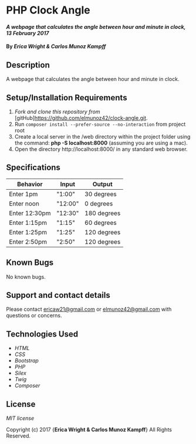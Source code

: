 # PHP Clock Angle

#### _A webpage that calculates the angle between hour and minute in clock, 13 February 2017_

#### By _**Erica Wright & Carlos Munoz Kampff**_

## Description

A webpage that calculates the angle between hour and minute in clock.

## Setup/Installation Requirements

1. _Fork and clone this repository from_ [gitHub]https://github.com/elmunoz42/clock-angle.git.
2. Run `composer install --prefer-source --no-interaction` from project root
3. Create a local server in the /web directory within the project folder using the command: __php -S localhost:8000__ (assuming you are using a mac).
4. Open the directory http://localhost:8000/ in any standard web browser.

## Specifications

|Behavior|Input|Output|
|--------|-----|------|
| Enter 1pm | "1:00" | 30 degrees |
| Enter noon | "12:00" | 0 degrees|
| Enter 12:30pm | "12:30" | 180 degrees |
| Enter 1:15pm | "1:15" | 60 degrees |
| Enter 1:25pm | "1:25" | 120 degrees |
| Enter 2:50pm | "2:50" | 120 degrees |


## Known Bugs

No known bugs.

## Support and contact details

Please contact ericaw21@gmail.com or elmunoz42@gmail.com with questions or concerns.

## Technologies Used

* _HTML_
* _CSS_
* _Bootstrap_
* _PHP_
* _Silex_
* _Twig_
* _Composer_

## License

*MIT license*

Copyright (c) 2017 {**Erica Wright & Carlos Munoz Kampff**} All Rights Reserved.
